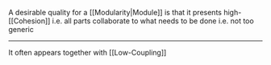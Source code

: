 A desirable quality for a [[Modularity|Module]] is that it presents high-[[Cohesion]] i.e. all parts collaborate to what needs to be done i.e. not too generic

---

It often appears together with [[Low-Coupling]] 